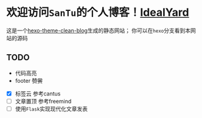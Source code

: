 # 欢迎访问`SanTu`的个人博客！[IdealYard](http://blog.masantu.com/)
这是一个[hexo-theme-clean-blog](https://github.com/klugjo/hexo-theme-clean-blog)生成的静态网站；
你可以在`hexo`分支看到本网站的源码
## TODO
- 代码高亮
- footer
~~赞赏~~
- [x] 标签云 参考cantus
- [ ] 文章置顶 参考freemind
- [ ] 使用`Flask`实现现代化文章发表